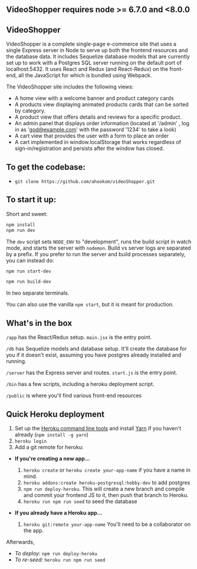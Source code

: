 
## VideoShopper requires node >= 6.7.0 and <8.0.0

## VideoShopper

VideoShopper is a complete single-page e-commerce site that uses a single Express server in Node to serve up both the frontend resources and the database data. It includes Sequelize database models that are currently set up to work with a Postgres SQL server running on the default port of localhost:5432. It uses React and Redux (and React-Redux) on the front-end, all the JavaScript for which is bundled using Webpack.

The VideoShopper site includes the following views:

* A home view with a welcome banner and product category cards
* A products view displaying animated products cards that can be sorted by category.
* A product view that offers details and reviews for a specific product.
* An admin panel that displays order information (located at '/admin' , log in as 'god@example.com' with the password '1234' to take a look)
* A cart view that provides the user with a form to place an order
* A cart implemented in window.localStorage that works regardless of sign-in/registration and persists after the window has closed.

## To get the codebase:

* `git clone https://github.com/ahookom/videoShopper.git`


## To start it up:

Short and sweet:

```sh
npm install
npm run dev
```

The `dev` script sets `NODE_ENV` to "development", runs the build script in watch mode, and
starts the server with `nodemon`. Build vs server logs are separated by a prefix. If you prefer
to run the server and build processes separately, you can instead do:

```sh
npm run start-dev
```

```sh
npm run build-dev
```

In two separate terminals.

You can also use the vanilla `npm start`, but it is meant for production.

## What's in the box

`/app` has the React/Redux setup. `main.jsx` is the entry point.

`/db` has Sequelize models and database setup. It'll create the database for you if it doesn't exist,
assuming you have postgres already installed and running.

`/server` has the Express server and routes. `start.js` is the entry point.

`/bin` has a few scripts, including a heroku deployment script.

`/public` is where you'll find various front-end resources

## Quick Heroku deployment

1. Set up the [Heroku command line tools](https://devcenter.heroku.com/articles/heroku-cli) and install [Yarn](https://yarnpkg.com/en/) if you haven't already (`npm install -g yarn`)
2. `heroku login`
3. Add a git remote for heroku:
  - **If you're creating a new app...**
    1. `heroku create` or `heroku create your-app-name` if you have a name in mind.
    2. `heroku addons:create heroku-postgresql:hobby-dev` to add postgres
    3. `npm run deploy-heroku`. This will create a new branch and compile and commit your frontend JS to it, then push that branch to Heroku.
    4. `heroku run npm run seed` to seed the database

  - **If you already have a Heroku app...**
    1.  `heroku git:remote your-app-name` You'll need to be a collaborator on the app.

Afterwards,
  - *To deploy:* `npm run deploy-heroku`
  - *To re-seed:* `heroku run npm run seed`
